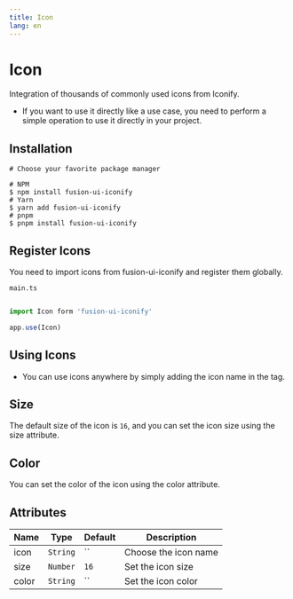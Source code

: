 ```yaml
---
title: Icon
lang: en
---
```


# Icon

Integration of thousands of commonly used icons from Iconify.

* If you want to use it directly like a use case, you need to perform a simple operation to use it directly in your project.

## Installation

```
# Choose your favorite package manager

# NPM
$ npm install fusion-ui-iconify
# Yarn
$ yarn add fusion-ui-iconify
# pnpm
$ pnpm install fusion-ui-iconify

```

## Register Icons

You need to import icons from fusion-ui-iconify and register them globally.

```main.ts```
```ts

import Icon form 'fusion-ui-iconify'

app.use(Icon)
```

## Using Icons

* You can use icons anywhere by simply adding the icon name in the tag.


<demo src="../../../example/icon/icon.vue"></demo>

## Size

The default size of the icon is ```16```, and you can set the icon size using the size attribute.

<demo src="../../../example/icon/size.vue"></demo>

## Color

You can set the color of the icon using the color attribute.

<demo src="../../../example/icon/color.vue"></demo>

## Attributes

| Name      | Type                                               | Default    | Description            |
| ----------- | ---------------------------------------------------- | --------- | ---------------- |
| icon        | `String` | ``                                         | Choose the icon name     |
| size        | `Number`                                             | `16`  | Set the icon size |
| color       | `String`                                             | `` | Set the icon color     |
